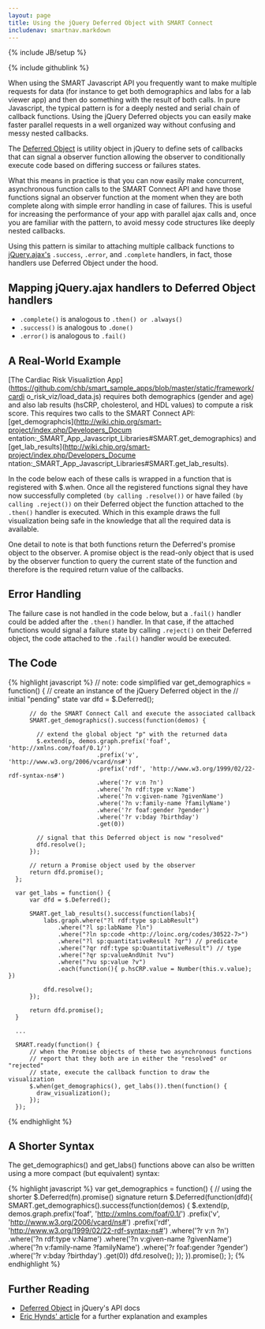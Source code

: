 ```yaml
---
layout: page
title: Using the jQuery Deferred Object with SMART Connect
includenav: smartnav.markdown
---
```

{% include JB/setup %}

<div class='simple_small_box'>{% include githublink %}</div>

When using the SMART Javascript API you frequently want to make multiple
requests for data (for instance to get both demographics and labs for a lab
viewer app) and then do something with the result of both calls. In pure
Javascript, the typical pattern is for a deeply nested and serial chain of
callback functions. Using the jQuery Deferred objects you can easily make faster
parallel requests in a well organized way without confusing and messy nested
callbacks.

The [Deferred Object](http://api.jquery.com/category/deferred-object/) is
utility object in jQuery to define sets of callbacks that can signal a observer
function allowing the observer to conditionally execute code based on differing
success or failures states.

What this means in practice is that you can now easily make concurrent,
asynchronous function calls to the SMART Connect API and have those functions
signal an observer function at the moment when they are both complete along with
simple error handling in case of failures. This is useful for increasing the
performance of your app with parallel ajax calls and, once you are familiar with
the pattern, to avoid messy code structures like deeply nested callbacks.

Using this pattern is similar to attaching multiple callback functions to
[jQuery.ajax's](http://api.jquery.com/jQuery.ajax/) `.success`, `.error`, and
`.complete` handlers, in fact, those handlers use Deferred Object under the
hood.

## Mapping jQuery.ajax handlers to Deferred Object handlers

- `.complete()` is analogous to `.then() or .always()`
- `.success()` is analogous to `.done()`
- `.error()` is analogous to `.fail()`

## A Real-World Example

[The Cardiac Risk Visualiztion
App](https://github.com/chb/smart_sample_apps/blob/master/static/framework/cardi
o_risk_viz/load_data.js) requires both demographics (gender and age) and also
lab results (hsCRP, cholesterol, and HDL values) to compute a risk score. This
requires two calls to the SMART Connect API:
[get_demographcis](http://wiki.chip.org/smart-project/index.php/Developers_Docum
entation:_SMART_App_Javascript_Libraries#SMART.get_demographics) and
[get_lab_results](http://wiki.chip.org/smart-project/index.php/Developers_Docume
ntation:_SMART_App_Javascript_Libraries#SMART.get_lab_results).

In the code below each of these calls is wrapped in a function that is
registered with $.when. Once all the registered functions signal they have now
successfully completed `(by calling .resolve())` or have failed `(by calling
.reject())` on their Deferred object the function attached to the `.then()`
handler is executed. Which in this example draws the full visualization being
safe in the knowledge that all the required data is available.

One detail to note is that both functions return the Deferred's promise object
to the observer. A promise object is the read-only object that is used by the
observer function to query the current state of the function and therefore is
the required return value of the callbacks.

## Error Handling

The failure case is not handled in the code below, but a `.fail()` handler could
be added after the `.then()` handler. In that case, if the attached functions
would signal a failure state by calling `.reject()` on their Deferred object,
the code attached to the `.fail()` handler would be executed.

## The Code

{% highlight javascript %}
    // note: code simplified
    var get_demographics = function() {
          // create an instance of the jQuery Deferred object in the 
          // initial "pending" state
          var dfd = $.Deferred();
    
          // do the SMART Connect Call and execute the associated callback
          SMART.get_demographics().success(function(demos) {
    
            // extend the global object "p" with the returned data
            $.extend(p, demos.graph.prefix('foaf', 'http://xmlns.com/foaf/0.1/')
                             .prefix('v', 'http://www.w3.org/2006/vcard/ns#')
                             .prefix('rdf', 'http://www.w3.org/1999/02/22-rdf-syntax-ns#')
                             .where('?r v:n ?n')
                             .where('?n rdf:type v:Name')
                             .where('?n v:given-name ?givenName')
                             .where('?n v:family-name ?familyName')
                             .where('?r foaf:gender ?gender')
                             .where('?r v:bday ?birthday')
                             .get(0))
    
            // signal that this Deferred object is now "resolved"
            dfd.resolve();
          });
        
          // return a Promise object used by the observer 
          return dfd.promise();
      };
    
      var get_labs = function() {
          var dfd = $.Deferred();
    
          SMART.get_lab_results().success(function(labs){
              labs.graph.where("?l rdf:type sp:LabResult")
                  .where("?l sp:labName ?ln")
                  .where("?ln sp:code <http://loinc.org/codes/30522-7>")
                  .where("?l sp:quantitativeResult ?qr") // predicate
                  .where("?qr rdf:type sp:QuantitativeResult") // type
                  .where("?qr sp:valueAndUnit ?vu")
                  .where("?vu sp:value ?v")
                  .each(function(){ p.hsCRP.value = Number(this.v.value); })
    
              dfd.resolve();
          });
    
          return dfd.promise();
      }
    
      ...
      
      SMART.ready(function() {
          // when the Promise objects of these two asynchronous functions
          // report that they both are in either the "resolved" or "rejected"
          // state, execute the callback function to draw the visualization
          $.when(get_demographics(), get_labs()).then(function() {
            draw_visualization();
          });
      });

{% endhighlight  %}

## A Shorter Syntax

The get_demographics() and get_labs() functions above can also be written using
a more compact (but equivalent) syntax:

{% highlight javascript %}
 var get_demographics = function() {
  // using the shorter $.Deferred(fn).promise() signature
  return $.Deferred(function(dfd){
    SMART.get_demographics().success(function(demos) {
    $.extend(p, demos.graph.prefix('foaf', 'http://xmlns.com/foaf/0.1/')
                     .prefix('v', 'http://www.w3.org/2006/vcard/ns#')
                     .prefix('rdf', 'http://www.w3.org/1999/02/22-rdf-syntax-ns#')
                     .where('?r v:n ?n')
                     .where('?n rdf:type v:Name')
                     .where('?n v:given-name ?givenName')
                     .where('?n v:family-name ?familyName')
                     .where('?r foaf:gender ?gender')
                     .where('?r v:bday ?birthday')
                     .get(0))
      dfd.resolve();
    });
  }).promise();
};
{% endhighlight  %}

## Further Reading

* [Deferred Object](http://api.jquery.com/category/deferred-object/) in jQuery's API docs
* [Eric Hynds' article](http://www.erichynds.com/jquery/using-deferreds-in-jquery/) for a further explanation and examples
